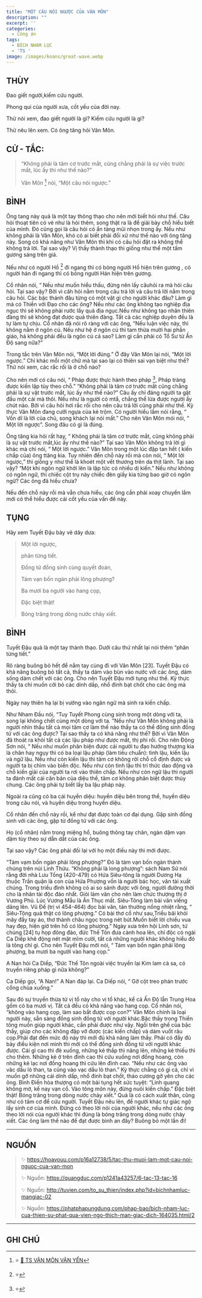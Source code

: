 ```yaml
---
title: "MỘT CÂU NÓI NGƯỢC CỦA VÂN MÔN"
description: ""
excerpt: ''
categories:
  - Công án
tags:
  - BÍCH NHAM LỤC
  - 'TS '
image: /images/koans/great-wave.webp
---
```


## THÙY

Đao giết người,kiếm cứu người.

Phong qui của người xưa, cốt yếu của đời nay.

Thử nói xem, đao giết người là gì? Kiếm cứu người là gì?

Thử nêu lên xem. Có ông tăng hỏi Vân Môn.

## CỬ - TẮC:

> “Không phải là tâm cơ trước mắt, cũng chẳng phải là sự việc trước mắt, lúc ấy thì như thế nào?”
>
> Vân Môn [^1] nói, “Một câu nói ngược.”

## BÌNH

Ông tang này quả là một tay thông thạo cho nên mới biết hỏi như thế. Câu hỏi thoạt tiên có vẻ như là hỏi thêm, song thật ra là để giải bày chỗ hiểu biết của mình. Đó cũng gọi là câu hỏi có ẩn tàng mũi nhọn trong ấy. Nếu như không phải là Vân Môn, khó có ai biết phải đối xử như thế nào với ông tăng này. Song có khả năng như Vân Môn thì khi có câu hỏi đặt ra không thể không trả lời. Tại sao vậy? Vị thầy thành thạo thì giống như thể một tấm gương sáng trên giá.

Nếu như có người Hồ [^21] đi ngang thì có bóng người Hồ hiện trên gương , có người hán đi ngang thì có bóng người Hán hiện trên gương.

Cổ nhân nói, “ Nếu như muốn hiểu thấu, đừng nên lấy câuhỏi ra mà hỏi câu hỏi. Tại sao vậy? Bởi vì câh hỏi nằm trong câu trả lời và câu trả lời nằm trong câu hỏi. Các bậc thánh đâu từng có một vật gì cho người khác đâu? Làm gì mà có Thiền với Đạo cho các ông? Nếu như các ông không tạo nghiệp địa ngục thì sẽ không phải rước lấy quả địa ngục.Nếu như không tạo nhân thiên đàng thì sẽ không đạt được quả thiên đàng. Tất cả các nghiệp duyên đều là tự làm tự chịu. Cổ nhân đã nói rõ ràng với các ông, “Nếu luận việc này, thì không nằm ở ngôn cú. Nếu như hệ ở ngôn cú thì tam thừa mười hai phần giáo, há không phải đều là ngôn cú cả sao? Làm gì cần phải có Tổ Sư từ Ấn Độ sang nữa?”

Trong tắc trên Vân Môn nói, “Một lời đúng.” Ở đây Vân Môn lại nói, “Một lời ngược.” Chỉ khác mỗi một chữ mà tại sao lại có thiên sai vạn biệt như thế? Thử nói xem, các rắc rối là ở chỗ nào?

Cho nên mới có câu nói, “ Pháp được thực hành theo pháp [^22], Pháp tràng được kiến lập tùy theo chỗ.” “Không phải là tâm cơ trước mắt cũng chẳng phải là sự vật trước mắt, lúc ấy như thế nào?” Câu ấy chỉ đáng người ta gật đầu một cái mà thôi. Nếu như là người có mtắ, chẳng thể lừa được người ấy chút nào. Bởi vì câu hỏi hơi rắc rối cho nên câu trả lời cũng phải như thế. Kỳ thực Vân Môn đang cưỡi ngựa của kẻ trộm. Có người hiểu lầm nói rằng, “ Vốn dĩ là lời của chủ, song khách lại nói mất.” Cho nên Vân Môn mói nói, “ Một lời ngược”. Song đâu có gì là đúng.

Ông tăng kia hỏi rất hay, “ Không phải là tâm cơ trước mắt, cũng không phải là sự vật trước mắt,lúc ấy như thế nào?” Tại sao Vân Môn không trả lời gì khác mà chỉ nói, “ Một lời ngược.” Vân Môn trong một lúc đập tan hết ( kiến chấp của) ông ttăng kia. Tuy nhiên đến chỗ này rồi mà còn nói, “ Một lời ngược,” thì giống y như thể là khoét một vết thương trên da thịt lành. Tại sao vậy? “Một khi ngôn ngữ khởi lên là lập tức có nhiều dị kiến.” Nếu như không có ngôn ngữ, thì chiếc cột trụ này chiếc đèn giấy kia từng bao giờ có ngôn ngữ? Các ông đã hiểu chưa?

Nếu đến chỗ này rồi mà vẫn chưa hiểu, các ông cần phải xoay chuyển lắm mới có thể hiểu được cái cốt yếu của vấn đề này.

## TỤNG

Hãy xem Tuyết Đậu bày vẽ dây dưa:

> Một lời ngược,
>
> phân từng tiết.
>
> Đồng tử đồng sinh cùng quyết đoán,
>
> Tám vạn bốn ngàn phải lông phượng?
>
> Ba mươi ba người vào hang cọp,
>
> Đặc biệt thật!
>
> Bóng trăng trong dòng nước chảy xiết.

## BÌNH

Tuyết Đậu quả là một tay thành thạo. Dưới câu thứ nhất lại nói thêm “phân từng tiết.”

Rõ ràng buông bỏ hết để nắm tay cùng đi với Vân Môn [23]. Tuyết Đậu có khả năng buông bỏ tất cả, thầy ta dám vào bùn vào nước với các ông, dám sống dám chết với các ông. Cho nên Tuyết Đậu mới tụng như thế. Kỳ thực thầy ta chỉ muốn cởi bỏ các dính dấp, nhổ đinh bạt chốt cho các ông mà thôi.

Ngày nay thiên hạ lại bị vướng vào ngân ngữ mà sinh ra kiến chấp.

Như Nham Đầu nói, “Tuy Tuyết Phong cùng sinh trong một dòng với ta, song lại không chết cùng một dòng với ta. ”Nếu như Vân Môn không phải là người nhìn thấu tất cả mọi tâm cơ làm thế nào thầy ta có thể đồng sinh đồng tử với các ông được? Tại sao thầy ta có khả năng như thế? Bởi vì Vân Môn đã thoát ra khỏi tất cả các lậu pháp như được mất, thị phi rồi. Cho nên Động Sơn nói, “ Nếu như muốn phân biện được cái người tu đạo hướng thượng kia là chân hay ngụy thì có ba loại lậu pháp (làm tiêu chuẩn): tình lậu, kiến lậu và ngữ lậu. Nếu như còn kiến lậu thì tâm cơ không rời chỗ cổ định được và người ta bị chìm vào biển độc. Nếu như còn tình lậu thì trí thức dao động và chỗ kiến giải của người ta rơi vào thiên chấp. Nếu như còn ngữ lậu thì người ta đánh mất cái căn bản của diệu thể, tâm cơ không phân biệt được thủy chung. Các ông phải tự biết lấy ba lậu pháp này.

Ngoài ra cũng có ba cái huyền diệu: huyền diệu bên trong thể, huyền diệu trong câu nói, và huyền diệu trong huyền diệu.

Cổ nhân đến chổ này rồi, kể như đạt được toàn cơ đại dụng. Gặp sinh đồng sinh với các ông, gặp tử đồng tử với các ông.

Họ (cổ nhân) nằm trong miệng hổ, buông thõng tay chân, ngàn dặm vạn dặm tùy theo sự dẫn dắt của các ông.

Tại sao vậy? Các ông phải đối lại với họ một điều này thì mới được.

“Tám vạm bốn ngàn phải lông phượng?” Đó là tám vạn bốn ngàn thánh chúng trên núi Linh Thứu. “Không phải là long phượng”: sách Nam Sử nói rằng đời nhà Lưu Tống (420-479) có Hứa Siêu-tông là người Dương Hạ thuộc Trần quận là con của Hứa Phượng vốn là người bác học, văn tài xuất chúng. Trong triều đình không có ai so sánh được với ông, người đường thời cho là nhân tài độc đáo nhất. Giỏi làm văn cho nên làm chức thượng thị ở Vương Phủ. Lúc Vương Mẫu là Ân Thục mất. Siêu-Tông làm bài văn viếng dâng lên. Vũ Đế (trị vì 454-464) đọc bài văn, tán thưởng nồng nhiệt rằng, “ Siêu-Tông quả thật có lông phượng.” Có bài thơ cổ như sau,Triều bãi khói mây đầy tay áo, thơ thành châu ngọc trong nét bút.Muốn biết lời chiếu vua hay đẹp, hiện giờ trên hồ có lông phượng.” Ngày xưa trên hội Linh sơn, tứ chúng [24] tụ họp đông đảo, đức Thế Tôn đưa cành hoa lên, chỉ độc có ngài Ca Diếp khẽ động nét mặt mĩm cười, tất cả những người khác không hiểu đó là tông chỉ gì. Cho nên Tuyết Đậu mới nói, “ Tám vạn bốn ngàn phải lông phượng, ba mươi ba người vào hang cọp.”

A Nan hỏi Ca Diếp, “Đức Thế Tôn ngoài việc truyền lại Kim lam cà sa, có truyền riêng pháp gì nữa không?”

Ca Diếp gọi, “A Nan!” A Nan đáp lại. Ca Diếp nói, “ Gỡ cột treo phán trước cổng chùa xuống.”

Sau đó sự truyền thừa từ vị tổ này cho vị tổ khác, kể cả Ấn Độ lẫn Trung Hoa gồm có ba mươi vị. Tất cả đều có khả năng vào hang cọp. Cổ nhân nói, “không vào hang cọp, làm sao bắt được cọp con?” Vân Môn chính là loại người này, sẵn sàng đồng sinh đồng tử với người khác.Bậc thầy trong Thiền tông muốn giúp người khác, cần phải được như vậy. Ngồi trên ghế của bậc thầy, giúp cho các không đập vỡ được (các kiến chấp) và dám vuốt râu cọp.Phải đạt đến mức độ này thì mới đủ khả năng làm thầy. Phải có đầy đủ bảy điều kiện nơi mình thì mới có thể đồng sinh đồng tử với người khác được. Cái gì cao thì đè xuống, những kẻ thấp thì nâng lên, những kẻ thiếu thì cho thêm. Những kẻ ở trên đỉnh cao thì cứu xuống nơi đồng hoang, còn những kẻ lạc nơi đồng hoang thì cứu lên đỉnh cao. “Nếu như các ông vào vãc dầu lò than, ta cũng vào vạc dầu lò than.” Kỳ thực chẳng có gì cả, chỉ vì muốn gỡ những cái dính dấp, nhổ đinh bạt chốt, tháo cương gỡ yên cho các ông. Bình Điền hòa thượng có một bài tụng hết sức tuyệt: “Linh quang không mờ, kế nay vạn cổ. Vào tông môn này, đừng nuôi kiến chấp.” Đặc biệt thật! Bóng trăng trong dòng nước chảy xiết.” Quả là có cách xuất thân, cũng như có tâm cơ để cứu người. Tuyết Đậu nêu lên, để người khác tự giác ngộ lấy sinh cơ của mình. Đừng có theo lời nói của người khác, nếu như các ông theo lời nói của người khác thì đúng là bóng trăng trong dòng nước chảy xiết. Các ông làm thế nào để đạt được bình an đây? Buông bỏ một lần đi!

<hr class="blog-rule" />

## NGUỒN

> ✨ https://hoavouu.com/p16a12738/5/tac-thu-muoi-lam-mot-cau-noi-nguoc-cua-van-mon
>
> ✨ Nguồn: https://quangduc.com/p1241a43257/6-tac-13-tac-16
>
> ✨ Nguồn: http://tuvien.com/to_su_thien/index.php?id=bichnhamluc-mangiac-02
>
> ✨ Nguồn: https://phatphapungdung.com/phap-bao/bich-nham-luc-cua-thien-su-phat-qua-vien-ngo-thich-man-giac-dich-164035.html/2

<hr class="blog-rule" />

## GHI CHÚ

[^1]: ⭐️ <a href="/masters/Yunmen-Wenyan" target="_blank">🔗 TS VÂN MÔN VĂN YỂN</a>

[^21]: ⭐️

[^22]: ⭐️

[^23]: ⭐️
